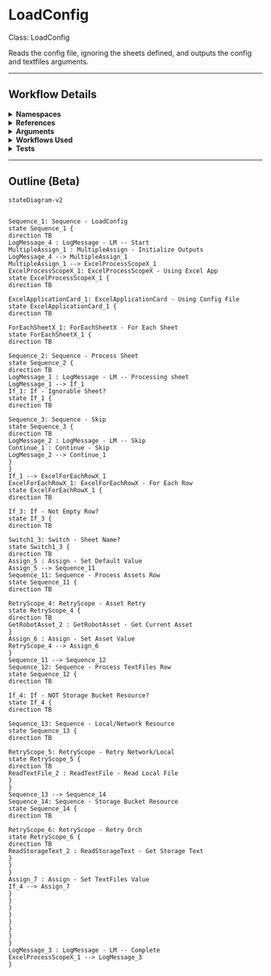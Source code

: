 # LoadConfig
Class: LoadConfig

Reads the config file, ignoring the sheets defined, and outputs the config and textfiles arguments.

<hr />

## Workflow Details
<details>
    <summary>
    <b>Namespaces</b>
    </summary>
    
- GlobalConstantsNamespace
- GlobalVariablesNamespace
- Microsoft.VisualBasic
- Microsoft.VisualBasic.Activities
- System
- System.Activities
- System.Activities.Expressions
- System.Activities.Statements
- System.Activities.Validation
- System.Activities.XamlIntegration
- System.Collections
- System.Collections.Generic
- System.Collections.ObjectModel
- System.Data
- System.Diagnostics
- System.Linq
- System.Net.Mail
- System.Reflection
- System.Runtime.Serialization
- System.Text
- System.Windows.Markup
- System.Xml
- System.Xml.Linq
- UiPath.Core
- UiPath.Core.Activities
- UiPath.Core.Activities.Orchestrator
- UiPath.Core.Activities.Storage
- UiPath.Excel
- UiPath.Excel.Activities.Business
- UiPath.Excel.Model
- UiPath.Platform.ResourceHandling
- UiPath.Shared.Activities.Business


</details>
<details>
    <summary>
    <b>References</b>
    </summary>

- Microsoft.CSharp
- Microsoft.VisualBasic
- NPOI
- System
- System.Activities
- System.Collections
- System.Collections.Immutable
- System.ComponentModel
- System.ComponentModel.TypeConverter
- System.Configuration.ConfigurationManager
- System.Console
- System.Core
- System.Data
- System.Data.Common
- System.Linq
- System.Linq.Expressions
- System.Linq.Parallel
- System.Linq.Queryable
- System.Memory
- System.Memory.Data
- System.ObjectModel
- System.Private.CoreLib
- System.Private.DataContractSerialization
- System.Private.ServiceModel
- System.Private.Uri
- System.Reflection.DispatchProxy
- System.Reflection.Metadata
- System.Reflection.TypeExtensions
- System.Runtime.Serialization
- System.Runtime.Serialization.Formatters
- System.Runtime.Serialization.Primitives
- System.Security.Permissions
- System.ServiceModel
- System.ServiceModel.Activities
- System.Xaml
- System.Xml
- System.Xml.Linq
- UiPath.Excel
- UiPath.Excel.Activities
- UiPath.Excel.Activities.Design
- UiPath.Mail.Activities
- UiPath.Platform
- UiPath.Studio.Constants
- UiPath.System.Activities
- UiPath.System.Activities.Design
- UiPath.System.Activities.ViewModels
- UiPath.Testing.Activities
- UiPath.Workflow


</details>
<details>
    <summary>
    <b>Arguments</b>
    </summary>

| Name | Direction | Type | Description |
|  --- | --- | --- | ---  |
| in_ConfigPath | InArgument | x:String | The path to the config file to read. |
| in_IgnoreSheets | InArgument | s:String[] | An array of sheet names to ignore loading into the config variable. |
| out_Config | OutArgument | scg:Dictionary(x:String, x:String) | The loaded config dictionary. |
| out_TextFiles | OutArgument | scg:Dictionary(x:String, x:String) | The loaded dictionary of text resources. |

    
</details>
<details>
    <summary>
    <b>Workflows Used</b>
    </summary>



    
</details>
<details>
    <summary>
    <b>Tests</b>
    </summary>

- C:\Users\eyash\Documents\UiPath\LazyFramework\Tests\Utility\LoadConfig\LoadConfigSuccess.xaml

    
</details>

<hr />

## Outline (Beta)

```mermaid
stateDiagram-v2


Sequence_1: Sequence - LoadConfig
state Sequence_1 {
direction TB
LogMessage_4 : LogMessage - LM -- Start
MultipleAssign_1 : MultipleAssign - Initialize Outputs
LogMessage_4 --> MultipleAssign_1
MultipleAssign_1 --> ExcelProcessScopeX_1
ExcelProcessScopeX_1: ExcelProcessScopeX - Using Excel App
state ExcelProcessScopeX_1 {
direction TB

ExcelApplicationCard_1: ExcelApplicationCard - Using Config File
state ExcelApplicationCard_1 {
direction TB

ForEachSheetX_1: ForEachSheetX - For Each Sheet
state ForEachSheetX_1 {
direction TB

Sequence_2: Sequence - Process Sheet
state Sequence_2 {
direction TB
LogMessage_1 : LogMessage - LM -- Processing sheet
LogMessage_1 --> If_1
If_1: If - Ignorable Sheet?
state If_1 {
direction TB

Sequence_3: Sequence - Skip
state Sequence_3 {
direction TB
LogMessage_2 : LogMessage - LM -- Skip
Continue_1 : Continue - Skip
LogMessage_2 --> Continue_1
}
}
If_1 --> ExcelForEachRowX_1
ExcelForEachRowX_1: ExcelForEachRowX - For Each Row
state ExcelForEachRowX_1 {
direction TB

If_3: If - Not Empty Row?
state If_3 {
direction TB

Switch1_3: Switch - Sheet Name?
state Switch1_3 {
direction TB
Assign_5 : Assign - Set Default Value
Assign_5 --> Sequence_11
Sequence_11: Sequence - Process Assets Row
state Sequence_11 {
direction TB

RetryScope_4: RetryScope - Asset Retry
state RetryScope_4 {
direction TB
GetRobotAsset_2 : GetRobotAsset - Get Current Asset
}
Assign_6 : Assign - Set Asset Value
RetryScope_4 --> Assign_6
}
Sequence_11 --> Sequence_12
Sequence_12: Sequence - Process TextFiles Row
state Sequence_12 {
direction TB

If_4: If - NOT Storage Bucket Resource?
state If_4 {
direction TB

Sequence_13: Sequence - Local/Network Resource
state Sequence_13 {
direction TB

RetryScope_5: RetryScope - Retry Network/Local
state RetryScope_5 {
direction TB
ReadTextFile_2 : ReadTextFile - Read Local File
}
}
Sequence_13 --> Sequence_14
Sequence_14: Sequence - Storage Bucket Resource
state Sequence_14 {
direction TB

RetryScope_6: RetryScope - Retry Orch
state RetryScope_6 {
direction TB
ReadStorageText_2 : ReadStorageText - Get Storage Text
}
}
}
Assign_7 : Assign - Set TextFiles Value
If_4 --> Assign_7
}
}
}
}
}
}
}
}
LogMessage_3 : LogMessage - LM -- Complete
ExcelProcessScopeX_1 --> LogMessage_3
}
```